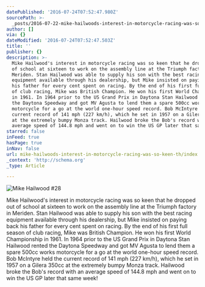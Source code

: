 ```yaml
---
datePublished: '2016-07-24T07:52:47.980Z'
sourcePath: >-
  _posts/2016-07-22-mike-hailwoods-interest-in-motorcycle-racing-was-so-keen-th.md
author: []
via: {}
dateModified: '2016-07-24T07:52:47.503Z'
title: ''
publisher: {}
description: >-
  Mike Hailwood's interest in motorcycle racing was so keen that he dropped out
  of school at sixteen to work on the assembly line at the Triumph factory in
  Meriden. Stan Hailwood was able to supply his son with the best racing
  equipment available through his dealership, but Mike insisted on paying back
  his father for every cent spent on racing. By the end of his first full season
  of club racing, Mike was British Champion. He won his first World Championship
  in 1961. In 1964 prior to the US Grand Prix in Daytona Stan Hailwood rented
  the Daytona Speedway and got MV Agusta to lend them a spare 500cc works
  motorcycle for a go at the world one-hour speed record. Bob McIntyre held the
  current record of 141 mph (227 km/h), which he set in 1957 on a Gilera 350cc
  at the extremely bumpy Monza track. Hailwood broke the Bob's record with an
  average speed of 144.8 mph and went on to win the US GP later that same week!
starred: false
inFeed: true
hasPage: true
inNav: false
url: mike-hailwoods-interest-in-motorcycle-racing-was-so-keen-th/index.html
_context: 'http://schema.org'
_type: Article

---
```

![Mike Hailwood #28](https://the-grid-user-content.s3-us-west-2.amazonaws.com/609531e8-5047-4b53-9c3a-e9d75069f743.jpg)

Mike Hailwood's interest in motorcycle racing was so keen that he dropped out of school at sixteen to work on the assembly line at the Triumph factory in Meriden. Stan Hailwood was able to supply his son with the best racing equipment available through his dealership, but Mike insisted on paying back his father for every cent spent on racing. By the end of his first full season of club racing, Mike was British Champion. He won his first World Championship in 1961\. In 1964 prior to the US Grand Prix in Daytona Stan Hailwood rented the Daytona Speedway and got MV Agusta to lend them a spare 500cc works motorcycle for a go at the world one-hour speed record. Bob McIntyre held the current record of 141 mph (227 km/h), which he set in 1957 on a Gilera 350cc at the extremely bumpy Monza track. Hailwood broke the Bob's record with an average speed of 144.8 mph and went on to win the US GP later that same week!
